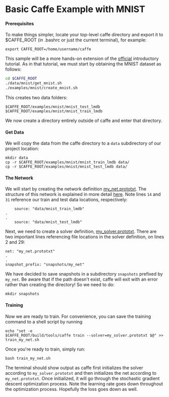 # Basic Caffe Example with MNIST

#### Prerequisites

To make things simpler, locate your top-level caffe directory and export it to $CAFFE_ROOT (in .bashrc or just the current terminal), for example:
```
export CAFFE_ROOT=/home/username/caffe
```

This sample will be a more hands-on extension of the [official](http://caffe.berkeleyvision.org/gathered/examples/mnist.html) introductory tutorial.  As in that tutorial, we must start by obtaining the MNIST dataset as follows:

```bash
cd $CAFFE_ROOT
./data/mnist/get_mnist.sh
./examples/mnist/create_mnist.sh
```

This creates two data folders:
```
$CAFFE_ROOT/examples/mnist/mnist_test_lmdb
$CAFFE_ROOT/examples/mnist/mnist_train_lmdb
```

We now create a directory entirely outside of caffe and enter that directory.

#### Get Data

We will copy the data from the caffe directory to a `data` subdirectory of our project location:
```
mkdir data
cp -r $CAFFE_ROOT/examples/mnist/mnist_train_lmdb data/
cp -r $CAFFE_ROOT/examples/mnist/mnist_test_lmdb data/
```


#### The Network

We will start by creating the network definition [my_net.prototxt](https://raw.githubusercontent.com/cah-icuro/nutshell/master/caffe/my_net.prototxt).  The structure of this network is explained in more detail [here](http://caffe.berkeleyvision.org/gathered/examples/mnist.html).  Note lines `14` and `31` reference our train and test data locations, respectively:
```
    source: "data/mnist_train_lmdb"
.
.
    source: "data/mnist_test_lmdb"
```

Next, we need to create a solver definition, [my_solver.prototxt](https://raw.githubusercontent.com/cah-icuro/nutshell/master/caffe/my_solver.prototxt).  There are two important lines referencing file locations in the solver definition, on lines 2 and 29:
```
net: "my_net.prototxt"
.
.
snapshot_prefix: "snapshots/my_net"
```

We have decided to save snapshots in a subdirectory `snapshots` prefixed by `my_net`.  Be aware that if the path doesn't exist, caffe will exit with an error rather than creating the directory!  So we need to do:
```
mkdir snapshots
```

#### Training

Now we are ready to train.  For convenience, you can save the training command to a shell script by running
```
echo "set -e
$CAFFE_ROOT/build/tools/caffe train --solver=my_solver.prototxt $@" >> train_my_net.sh
```

Once you're ready to train, simply run:
```
bash train_my_net.sh
```

The terminal should show output as caffe first initializes the solver according to `my_solver.prototxt` and then initializes the net according to `my_net.prototxt`.  Once initialized, it will go through the stochastic gradient descent optimization process.  Note the learning rate goes down throughout the optimization process.  Hopefully the loss goes down as well.

